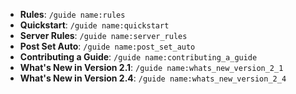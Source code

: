 - **Rules**: `/guide name:rules`
- **Quickstart**: `/guide name:quickstart`
- **Server Rules**: `/guide name:server_rules`
- **Post Set Auto**: `/guide name:post_set_auto`
- **Contributing a Guide**: `/guide name:contributing_a_guide`
- **What's New in Version 2.1**: `/guide name:whats_new_version_2_1`
- **What's New in Version 2.4**: `/guide name:whats_new_version_2_4`
